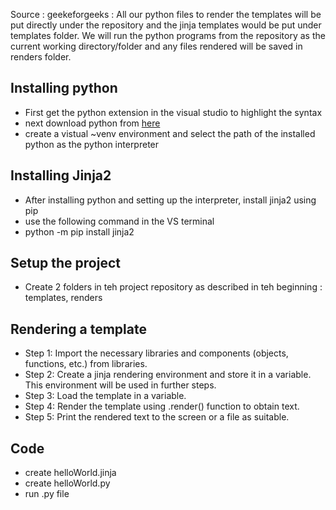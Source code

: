 Source : geekeforgeeks : 
All our python files to render the templates will be put directly under the repository and the jinja templates would be put under templates folder. We will run the python programs from the repository as the current working directory/folder and any files rendered will be saved in renders folder.

## Installing python 
- First get the python extension in the visual studio to highlight the syntax 
- next download python from [here](https://www.python.org/downloads/) 
- create a vistual ~venv environment and select the path of the installed python as the python interpreter 

## Installing Jinja2 
- After installing python and setting up the interpreter, install jinja2 using pip 
- use the following command in the VS terminal
- python -m pip install jinja2

## Setup the project
- Create 2 folders in teh project repository as described in teh beginning :  templates, renders

## Rendering a template 
- Step 1: Import the necessary libraries and components (objects, functions, etc.) from libraries.
- Step 2: Create a jinja rendering environment and store it in a variable. This environment will be used in further steps.
- Step 3: Load the template in a variable.
- Step 4: Render the template using <template-object>.render() function to obtain text.
- Step 5: Print the rendered text to the screen or a file as suitable.

## Code
- create helloWorld.jinja
- create helloWorld.py 
- run .py file
